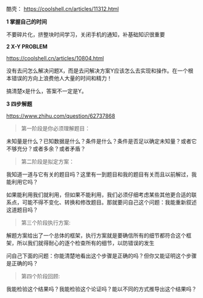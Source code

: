 
酷壳： https://coolshell.cn/articles/11312.html

**1  掌握自己的时间**

不要碎片化，挤整块时间学习，关闭手机的通知，补基础知识很重要

**2  X-Y PROBLEM**  

https://coolshell.cn/articles/10804.html

没有去问怎么解决问题X，而是去问解决方案Y应该怎么去实现和操作。在一个根本错误的方向上浪费他人大量的时间和精力！

搞清楚x是什么，答案不一定是Y。

**3  四步解题**

https://www.zhihu.com/question/62737868

> 第一阶段是你必须理解题目：

未知量是什么？已知数据是什么？条件是什么？条件是否足以确定未知量？或者它不够充分？或者多余？或者矛盾？

> 第二阶段是拟定方案：

我知道一道与它有关的题目吗？这里有一到题目和我的题目有关而且以前解过，我能利用它吗？

如果能利用我们就利用，但如果不能利用，我们必须仔细考虑某些其他更合适的联系点，可能不得不变化、转换和修改题目。那就要问自己这个问题：我能重新叙述这道题目吗？

> 第三个阶段执行方案:

解题方案给出了一个总体的框架，执行方案就是要确信所有的细节都符合这个框架，所以我们就得耐心的逐个检查所有的细节，以防错误的发生

问自己下面的问题：你能清楚地看出这个步骤是正确的吗？但你又能证明这个步骤是正确的吗？

> 第四个阶段回顾:

我能检验这个结果吗？我能检验这个论证吗？能以不同的方式推导出这个结果吗？
